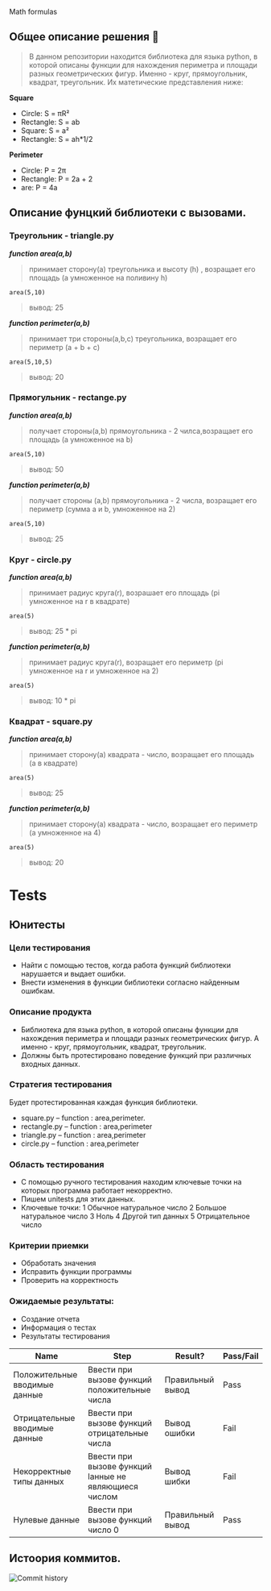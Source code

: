 Math formulas 
## Общее описание решения 🦇
> В данном репозитории находится библиотека для языка python, в которой описаны функции для нахождения периметра и площади разных геометрических фигур.
> Именно - круг, прямоугольник, квадрат, треугольник.
> Их матетические представления ниже:
> 
**Square**                                      
 -   Circle: S = πR²
 -   Rectangle: S = ab
 -   Square: S = a²
 -   Rectangle: S = ah*1/2
    
**Perimeter**
 -    Circle: P = 2π
 -    Rectangle: P = 2a + 2
 -    are: P = 4a
## Описание фунцкий библиотеки с вызовами.
### Треугольник - triangle.py
***function area(a,b)***
> принимает сторону(a) треугольника и высоту (h) , возращает его площадь (a умноженное на поливину h)

`area(5,10)`

> вывод: 25

***function perimeter(a,b)***
> принимает три стороны(a,b,c) треугольника, возращает его периметр (a + b + c)

`area(5,10,5)`

> вывод: 20
### Прямогульник - rectange.py
***function area(a,b)***
> получает стороны(a,b) прямоугольника - 2 чилса,возращает его площадь (a умноженное на b)

`area(5,10)`

> вывод: 50

***function perimeter(a,b)***
> получает стороны (a,b) прямоугольника - 2 числа, возращает его периметр (сумма a и b, умноженное на 2)

`area(5,10)`

> вывод: 25

### Круг - circle.py
***function area(a,b)***
> принимает радиус круга(r), возрашает его площадь (pi умноженное на r в квадрате)

`area(5)`

> вывод: 25 * pi

***function perimeter(a,b)***
> принимает радиус круга(r), возращает его периметр (pi умноженное на r и умноженное на 2)

`area(5)`

> вывод: 10 * pi

### Квадрат - square.py
***function area(a,b)***
> принимает сторону(a) квадрата - число, возращает его площадь (a в квадрате) 

`area(5)`

> вывод: 25

***function perimeter(a,b)***
> принимает сторону(a) квадрата - число, возращает его периметр (a умноженное на 4)

`area(5)`

> вывод: 20

# Tests
## Юнитесты
### **Цели тестирования**
- Найти с помощью тестов, когда работа функций библиотеки
нарушается и выдает ошибки.
- Внести изменения в функции библиотеки согласно найденным
ошибкам.
### **Описание продукта**
- Библиотека для языка python, в которой описаны функции для
нахождения периметра и площади разных геометрических
фигур. А именно - круг, прямоугольник, квадрат, треугольник.
- Должны быть протестировано поведение функций при различных
входных данных.
### **Стратегия тестирования**
Будет протестированная каждая функция библиотеки.
- square.py – function : area,perimeter.
- rectangle.py – function : area,perimeter
- triangle.py – function : area,perimeter
- circle.py – function : area,perimeter
### **Область тестирования**
- С помощью ручного тестирования находим ключевые точки на
которых программа работает некорректно.
- Пишем unitests для этих данных.
- Ключевые точки:
1 Обычное натуральное число
2 Большое натуральное число
3 Ноль
4 Другой тип данных
5 Отрицательное число
### **Критерии приемки**
- Обработать значения
- Исправить функции программы
- Проверить на корректность
### **Ожидаемые результаты:**
- Создание отчета
- Информация о тестах
- Результаты тестирования

|Name | Step | Result? | Pass/Fail |
|------------|-------|--------------|-------------|
| Положительные вводимые данные | Ввести при вызове функций положительные числа | Правильный вывод | Pass |
| Отрицательные вводимые данные | Ввести при вызове функций отрицательные  числа | Вывод ошибки | Fail |
| Некорректные типы данных |  Ввести при вызове функций lанные не являющиеся числом | Вывод шибки | Fail |
| Нулевые данные | Ввести при вызове функций число 0 | Правильный вывод | Pass |

## Истоория коммитов.
![Commit history](https://github.com/tomyork2005/geometric_lib/assets/112119251/06777931-6132-4852-bd06-48a4ac04fe1e)

